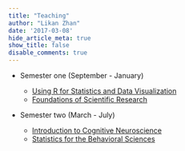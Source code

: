 ```yaml
---
title: "Teaching"
author: "Likan Zhan"
date: '2017-03-08'
hide_article_meta: true
show_title: false
disable_comments: true
---
```


- Semester one (September - January)

   - [Using R for Statistics and Data Visualization](/en/teach/appl_regres/)
   - [Foundations of Scientific Research](/en/teach/found_sci_res/)

- Semester two (March - July)

   - [Introduction to Cognitive Neuroscience](/en/teach/cogn_neurosci/)
   - [Statistics for the Behavioral Sciences](/en/teach/stat_behav_sci/)
